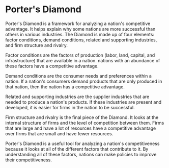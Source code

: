 # Porter's Diamond



Porter's Diamond is a framework for analyzing a nation's competitive advantage. It helps explain why some nations are more successful than others in various industries. The Diamond is made up of four elements: factor conditions, demand conditions, related and supporting industries, and firm structure and rivalry. 

Factor conditions are the factors of production (labor, land, capital, and infrastructure) that are available in a nation. nations with an abundance of these factors have a competitive advantage.

Demand conditions are the consumer needs and preferences within a nation. If a nation's consumers demand products that are only produced in that nation, then the nation has a competitive advantage.

Related and supporting industries are the supplier industries that are needed to produce a nation's products. If these industries are present and developed, it is easier for firms in the nation to be successful.

Firm structure and rivalry is the final piece of the Diamond. It looks at the internal structure of firms and the level of competition between them. Firms that are large and have a lot of resources have a competitive advantage over firms that are small and have fewer resources.

 Porter's Diamond is a useful tool for analyzing a nation's competitiveness because it looks at all of the different factors that contribute to it. By understanding all of these factors, nations can make policies to improve their competitiveness.